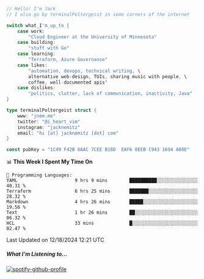 ```go
// Hello! I'm Jack
// I also go by terminalPoltergeist in some corners of the internet

switch what_I'm_up_to {
    case work:
        "Cloud Engineer at the University of Minnesota"
    case building:
        "stuff with Go"
    case learning:
        "Terraform, Azure Governance"
    case likes:
        "automation, devops, technical writing, \
        alternative web-design, TUIs, sharing music with people, \
        coffee, well-documented apis"
    case dislikes:
        "politics, clutter, lack of communication, inactivity, Java"
}

type terminalPoltergeist struct {
    www: "jnem.me"
    twitter: "@i_heart_vim"
    instagram: "jacknemitz"
    email: "hi [at] jacknemitz [dot] com"
}

const pubKey = "1C49 F42B 6AAC 7CEE B18D  EAF6 0EEB C943 1694 A88E"
```

<!--START_SECTION:waka-->
📊 **This Week I Spent My Time On** 

```text
💬 Programming Languages: 
YAML                     9 hrs 9 mins        ██████████░░░░░░░░░░░░░░░   40.31 % 
Terraform                6 hrs 25 mins       ███████░░░░░░░░░░░░░░░░░░   28.32 % 
Markdown                 4 hrs 26 mins       █████░░░░░░░░░░░░░░░░░░░░   19.56 % 
Text                     1 hr 26 mins        ██░░░░░░░░░░░░░░░░░░░░░░░   06.32 % 
HCL                      33 mins             █░░░░░░░░░░░░░░░░░░░░░░░░   02.47 % 
```


 Last Updated on 12/18/2024 12:21 UTC
<!--END_SECTION:waka-->

##### What I'm Listening to...

[![spotify-github-profile](https://jnem.me/listening-item?maxAge=2592000)](https://jnem.me/listening)

